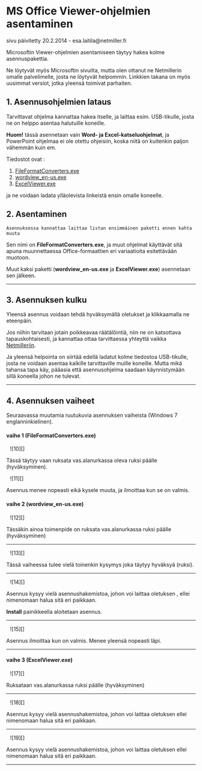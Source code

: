 # MS Office Viewer-ohjelmien asentaminen

<div class='paivitys'>
sivu päivitetty 20.2.2014 - esa.laitila@netmiller.fi
</div>


Microsoftin Viewer-ohjelmien asentamiseen täytyy hakea kolme asennuspakettia.

Ne löytyvät myös Microsoftin sivuilta, mutta olen ottanut ne Netmillerin omalle
palvelimelle, josta ne löytyvät helpommin. Linkkien takana on myös uusimmat versiot,
jotka yleensä toimivat parhaiten.

## 1. Asennusohjelmien lataus

Tarvittavat ohjelma kannattaa hakea itselle, ja laittaa esim. USB-tikulle, josta
ne on helppo asentaa halutuille koneille.

__Huom!__ tässä asennetaan vain __Word- ja Excel-katseluohjelmat__, ja PowerPoint
ohjelmaa ei ole otettu ohjeisiin, koska niitä on kuitenkin paljon vähemmän kuin em.

Tiedostot ovat :

1. [FileFormatConverters.exe][1]
1. [wordview_en-us.exe][2]
1. [ExcelViewer.exe][3]

ja ne voidaan ladata ylläolevista linkeistä ensin omalle koneelle.


## 2. Asentaminen

````
Asennuksessa kannattaa laittaa listan ensimmäinen paketti ennen kahta muuta
````

Sen nimi on __FileFormatConverters.exe__, ja muut ohjelmat käyttävät sitä apuna
muunnettaessa Office-formaattien eri variaatioita esitettävään muotoon.

Muut kaksi paketti (__wordview_en-us.exe__  ja __ExcelViewer.exe__) asennetaan sen jälkeen.

----

## 3. Asennuksen kulku

Yleensä asennus voidaan tehdä hyväksymällä oletukset ja klikkaamalla ne eteenpäin.

Jos niihin tarvitaan jotain poikkeavaa räätälöintiä, niin ne on katsottava tapauskohtaisesti, ja
kannattaa ottaa tarvittaessa yhteyttä vaikka [Netmilleriin][5].


Ja yleensä helpointa on siirtää edellä ladatut kolme tiedostoa USB-tikulle, josta ne
voidaan asentaa kaikille tarvittaville muille koneille. Mutta mikä tahansa tapa käy,
pääasia että asennusohjelma saadaan käynnistymään sillä koneella johon ne tulevat.

----

## 4. Asennuksen vaiheet

Seuraavassa muutamia ruutukuvia asennuksen vaiheista (Windows 7 englanninkielinen).

#### vaihe 1 (FileFormatConverters.exe)

<figure class="fig-n border" style="margin:10px">
![10][]
</figure>

Tässä täytyy vaan ruksata vas.alanurkassa oleva ruksi päälle (hyväksyminen).

<figure class="fig-n border" style="margin:10px">
![11][]
</figure>


Asennus menee nopeasti eikä kysele muuta, ja ilmoittaa kun se on valmis.


#### vaihe 2 (wordview_en-us.exe)

<figure class="fig-n border" style="margin:10px">
![12][]
</figure>

Tässäkin ainoa toimenpide on ruksata vas.alanurkassa ruksi päälle (hyväksyminen)

----

<figure class="fig-n border" style="margin:10px">
![13][]
</figure>

Tässä vaiheessa tulee vielä toinenkin kysymys joka täytyy hyväksyä (ruksi).

----

<figure class="fig-n border" style="margin:10px">
![14][]
</figure>

Asennus kysyy vielä asennushakemistoa, johon voi laittaa oletuksen ,
ellei nimenomaan halua sitä eri paikkaan.

__Install__ painikkeella aloitetaan asennus.

----

<figure class="fig-n border" style="margin:10px">
![15][]
</figure>

Asennus ilmoittaa kun on valmis. Menee yleensä nopeasti läpi.

----

#### vaihe 3 (ExcelViewer.exe)

<figure class="fig-n border" style="margin:10px">
![17][]
</figure>

Ruksataan vas.alanurkassa ruksi päälle (hyväksyminen)

----

<figure class="fig-n border" style="margin:10px">
![18][]
</figure>

Asennus kysyy vielä asennushakemistoa, johon voi laittaa oletuksen
ellei nimenomaan halua sitä eri paikkaan.

----

<figure class="fig-n border" style="margin:10px">
![19][]
</figure>

Asennus kysyy vielä asennushakemistoa, johon voi laittaa oletuksen
ellei nimenomaan halua sitä eri paikkaan.

----

[1]: http://fingolfin.netmiller.fi/ms-viewers/FileFormatConverters.exe
[2]: http://fingolfin.netmiller.fi/ms-viewers/wordview_en-us.exe
[3]: http://fingolfin.netmiller.fi/ms-viewers/ExcelViewer.exe
[5]: http://www.netmiller.fi
[10]: kuvat/screenshot-2014-02-20-at-20-43-41.png
[11]: kuvat/screenshot-2014-02-20-at-20-44-01.png
[12]: kuvat/screenshot-2014-02-20-at-20-54-19.png
[13]: kuvat/screenshot-2014-02-20-at-21-24-17.png
[14]: kuvat/screenshot-2014-02-20-at-21-24-34.png
[15]: kuvat/screenshot-2014-02-20-at-20-55-20.png
[17]: kuvat/screenshot-2014-02-20-at-20-53-03.png
[18]: kuvat/screenshot-2014-02-20-at-20-53-19.png
[19]: kuvat/screenshot-2014-02-20-at-20-53-36.png

